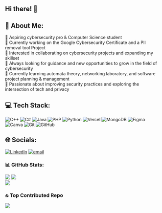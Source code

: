 ## Hi there! 👋

## 💫 About Me:
🔐 Aspiring cybersecurity pro & Computer Science student<br>🔭 Currently working on the Google Cybersecurity Certificate and a PII removal tool Project<br>👯 Interested in collaborating on cybersecurity projects and expanding my skillset<br>🤝 Always looking for guidance and new opportunities to grow in the field of cybersecurity<br>🌱 Currently learning automata theory, networking laboratory, and software project planning & management<br>💫 Passionate about improving security practices and exploring the intersection of tech and privacy

## 💻 Tech Stack:
![C++](https://img.shields.io/badge/c++-%2300599C.svg?style=plastic&logo=c%2B%2B&logoColor=white) ![C#](https://img.shields.io/badge/c%23-%23239120.svg?style=plastic&logo=csharp&logoColor=white) ![Java](https://img.shields.io/badge/java-%23ED8B00.svg?style=plastic&logo=openjdk&logoColor=white) ![PHP](https://img.shields.io/badge/php-%23777BB4.svg?style=plastic&logo=php&logoColor=white) ![Python](https://img.shields.io/badge/python-3670A0?style=plastic&logo=python&logoColor=ffdd54) ![Vercel](https://img.shields.io/badge/vercel-%23000000.svg?style=plastic&logo=vercel&logoColor=white) ![MongoDB](https://img.shields.io/badge/MongoDB-%234ea94b.svg?style=plastic&logo=mongodb&logoColor=white) ![Figma](https://img.shields.io/badge/figma-%23F24E1E.svg?style=plastic&logo=figma&logoColor=white) ![Canva](https://img.shields.io/badge/Canva-%2300C4CC.svg?style=plastic&logo=Canva&logoColor=white) ![Git](https://img.shields.io/badge/git-%23F05033.svg?style=plastic&logo=git&logoColor=white) ![GitHub](https://img.shields.io/badge/github-%23121011.svg?style=plastic&logo=github&logoColor=white)

## 🌐 Socials:
[![LinkedIn](https://img.shields.io/badge/LinkedIn-%230077B5.svg?logo=linkedin&logoColor=white)](https://linkedin.com/in/jemimah-reji) [![email](https://img.shields.io/badge/Email-D14836?logo=gmail&logoColor=white)](mailto:jemimahreji08@gmail.com) 

### 📊 GitHub Stats:
![](https://github-readme-stats.vercel.app/api?username=jemimah-reji&theme=vue-dark&hide_border=false&include_all_commits=false&count_private=true)
![](https://nirzak-streak-stats.vercel.app/?user=jemimah-reji&theme=vue-dark&hide_border=false)<br/>
![](https://github-readme-stats.vercel.app/api/top-langs/?username=jemimah-reji&theme=vue-dark&hide_border=false&include_all_commits=false&count_private=true&layout=compact)

### 🔝 Top Contributed Repo
![](https://github-contributor-stats.vercel.app/api?username=jemimah-reji&limit=5&theme=vue-dark&combine_all_yearly_contributions=true)

<!-- Proudly created with GPRM ( https://gprm.itsvg.in ) -->
